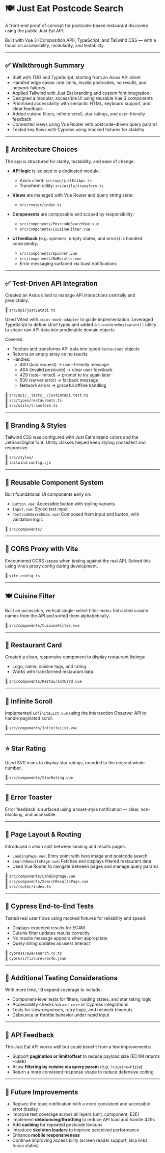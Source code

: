 # 🍽️ Just Eat Postcode Search

A front-end proof of concept for postcode-based restaurant discovery using the public Just Eat API.

Built with Vue 3 (Composition API), TypeScript, and Tailwind CSS — with a focus on accessibility, modularity, and testability.

---

## ✅ Walkthrough Summary

-   Built with TDD and TypeScript, starting from an Axios API client
-   Handled edge cases: rate limits, invalid postcodes, no results, and network failures
-   Applied Tailwind with Just Eat branding and custom font integration
-   Designed a modular, accessible UI using reusable Vue 3 components
-   Prioritised accessibility with semantic HTML, keyboard support, and clear feedback
-   Added cuisine filters, infinite scroll, star ratings, and user-friendly feedback
-   Connected views using Vue Router with postcode-driven query params
-   Tested key flows with Cypress using mocked fixtures for stability

---

## 🔧 Architecture Choices

The app is structured for clarity, testability, and ease of change:

-   **API logic** is isolated in a dedicated module:

    -   Axios client: `src/api/justEatApi.ts`
    -   Transform utility: `src/utils/transform.ts`

-   **Views** are managed with Vue Router and query string state:

    -   `src/router/index.ts`

-   **Components** are composable and scoped by responsibility:

    -   `src/components/PostcodeSearchBox.vue`
    -   `src/components/CuisineFilter.vue`

-   **UI feedback** (e.g. spinners, empty states, and errors) is handled consistently:
    -   `src/components/Spinner.vue`
    -   `src/components/NoResults.vue`
    -   Error messaging surfaced via toast notifications

---

## ✅ Test-Driven API Integration

Created an Axios client to manage API interactions centrally and predictably.

📁 `src/api/justEatApi.ts`

Used Vitest with `axios-mock-adapter` to guide implementation. Leveraged TypeScript to define strict types and added a `transformRestaurant()` utility to shape raw API data into predictable domain objects.

Covered:

-   Fetches and transforms API data into typed `Restaurant` objects
-   Returns an empty array on no results
-   Handles:
    -   400 (bad request) → user-friendly message
    -   404 (invalid postcode) → clear user feedback
    -   429 (rate-limited) → prompt to try again later
    -   500 (server error) → fallback message
    -   Network errors → graceful offline handling

📁 `src/api/__tests__/justEatApi.test.ts`  
📁 `src/types/restaurants.ts`  
📁 `src/utils/transform.ts`

---

## 🎨 Branding & Styles

Tailwind CSS was configured with Just Eat's brand colors and the JetSansDigital font. Utility classes helped keep styling consistent and responsive.

📁 `src/styles/`  
📁 `tailwind.config.cjs`

---

## 🧱 Reusable Component System

Built foundational UI components early on:

-   `Button.vue`: Accessible button with styling variants
-   `Input.vue`: Styled text input
-   `PostcodeSearchBox.vue`: Composed from input and button, with validation logic

📁 `src/components/`

---

## 🧪 CORS Proxy with Vite

Encountered CORS issues when testing against the real API. Solved this using Vite’s proxy config during development.

📁 `vite.config.ts`

---

## 🍽️ Cuisine Filter

Built an accessible, vertical single-select filter menu. Extracted cuisine names from the API and sorted them alphabetically.

📁 `src/components/CuisineFilter.vue`

---

## 🍔 Restaurant Card

Created a clean, responsive component to display restaurant listings:

-   Logo, name, cuisine tags, and rating
-   Works with transformed restaurant data

📁 `src/components/RestaurantCard.vue`

---

## 🔁 Infinite Scroll

Implemented `InfiniteList.vue` using the Intersection Observer API to handle paginated scroll.

📁 `src/components/InfiniteList.vue`

---

## ⭐ Star Rating

Used SVG icons to display star ratings, rounded to the nearest whole number.

📁 `src/components/StarRating.vue`

---

## 🚨 Error Toaster

Error feedback is surfaced using a toast-style notification — clear, non-blocking, and accessible.

---

## 🧭 Page Layout & Routing

Introduced a clean split between landing and results pages:

-   `LandingPage.vue`: Entry point with hero image and postcode search
-   `SearchResultsPage.vue`: Fetches and displays filtered restaurant data
-   Used Vue Router to navigate between pages and manage query params

📁 `src/components/LandingPage.vue`  
📁 `src/components/SearchResultsPage.vue`  
📁 `src/router/index.ts`

---

## 🧪 Cypress End-to-End Tests

Tested real user flows using mocked fixtures for reliability and speed:

-   Displays expected results for EC4M
-   Cuisine filter updates results correctly
-   No results message appears when appropriate
-   Query string updates as users interact

📁 `cypress/e2e/search.cy.ts`  
📁 `cypress/fixtures/ec4m.json`

---

## 🧪 Additional Testing Considerations

With more time, I’d expand coverage to include:

-   Component-level tests for filters, loading states, and star rating logic
-   Accessibility checks via `axe-core` or Cypress integrations
-   Tests for slow responses, retry logic, and network timeouts
-   Debounce or throttle behavior under rapid input

---

## 🤔 API Feedback

The Just Eat API works well but could benefit from a few improvements:

-   Support **pagination or limit/offset** to reduce payload size (EC4M returns ~5MB)
-   Allow **filtering by cuisine via query param** (e.g. `?cuisine=Pizza`)
-   Return a more consistent response shape to reduce defensive coding

---

## 🔮 Future Improvements

-   Replace the toast notification with a more consistent and accessible error display
-   Improve test coverage across all layers (unit, component, E2E)
-   Implement **debouncing/throttling** to reduce API load and handle 429s
-   Add **caching** for repeated postcode lookups
-   Introduce **skeleton loaders** to improve perceived performance
-   Enhance **mobile responsiveness**
-   Continue improving accessibility (screen reader support, skip links, focus states)
